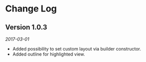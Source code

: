 Change Log
==========

## Version 1.0.3
_2017-03-01_

 *  Added possibility to set custom layout via builder constructor.
 *  Added outline for highlighted view.